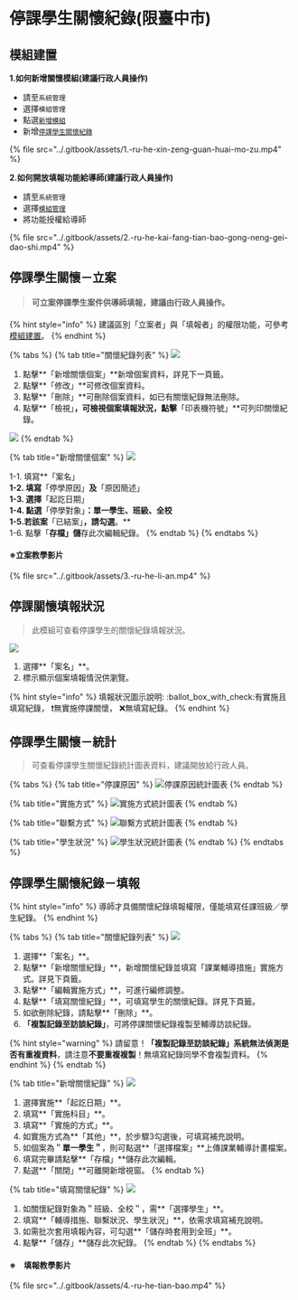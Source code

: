 # 停課學生關懷紀錄(限臺中市)

## 模組建置

**1.如何新增關懷模組(建議行政人員操作)**

* 請至`系統管理`
* 選擇`模組管理`
* 點選[`新增模組`](../xi-guan-li-mo/module.md#xin-zeng-mo-zu)
* 新增[`停課學生關懷紀錄`](ting-ke-xue-sheng-guan-huai-ji-lu.md#ting-ke-xue-sheng-guan-huai-li-an)

{% file src="../.gitbook/assets/1.-ru-he-xin-zeng-guan-huai-mo-zu.mp4" %}

**2.如何開放填報功能給導師(建議行政人員操作)**

* 請至`系統管理`
* 選擇[`模組管理`](../xi-guan-li-mo/module.md#mo-zu-guan-li)
* 將功能授權給導師

{% file src="../.gitbook/assets/2.-ru-he-kai-fang-tian-bao-gong-neng-gei-dao-shi.mp4" %}

## 停課學生關懷－立案

> #### 可立案停課學生案件供導師填報，建議由行政人員操作。

{% hint style="info" %}
建議區別「立案者」與「填報者」的權限功能，可參考[模組建置](ting-ke-xue-sheng-guan-huai-ji-lu.md#mo-zu-jian-zhi)。
{% endhint %}

{% tabs %}
{% tab title="關懷紀錄列表" %}
![](../.gitbook/assets/suspend-class-care-case.png)

1. 點擊**「新增關懷個案」**新增個案資料，詳見下一頁籤。
2. 點擊**「修改」**可修改個案資料。
3. 點擊**「刪除」**可刪除個案資料，如已有關懷紀錄無法刪除。
4. 點擊**「檢視」**，可檢視個案填報狀況，點擊**「印表機符號」**可列印關懷紀錄。

![](../.gitbook/assets/suspend-class-care-case3.png)
{% endtab %}

{% tab title="新增關懷個案" %}
![](../.gitbook/assets/suspend-class-care-case2.png)

1-1. 填寫**「案名」**\
1-2. 填寫**「停學原因」**及**「原因簡述」**\
1-3. 選擇**「起訖日期」**\
1-4. 點選**「停學對象」**：單一學生、班級、全校\
1-5.若該案**「已結案」**，請勾選**。**\
1-6. 點擊「**存檔」儲**存此次編輯紀錄。
{% endtab %}
{% endtabs %}

#### ※立案教學影片

{% file src="../.gitbook/assets/3.-ru-he-li-an.mp4" %}

## 停課關懷填報狀況

> 此模組可查看停課學生的關懷紀錄填報狀況。

![](../.gitbook/assets/suspend-class-check-record.png)

1. 選擇**「案名」**。
2. 標示顯示個案填報情況供瀏覽。

{% hint style="info" %}
填報狀況圖示說明: :ballot\_box\_with\_check:有實施且填寫紀錄， :exclamation:無實施停課關懷， :x:無填寫紀錄。
{% endhint %}

## 停課學生關懷－統計

> 可查看停課學生關懷紀錄統計圖表資料，建議開放給行政人員。

{% tabs %}
{% tab title="停課原因" %}
![停課原因統計圖表](../.gitbook/assets/suspend-class-care-statistic1.png)
{% endtab %}

{% tab title="實施方式" %}
![實施方式統計圖表](../.gitbook/assets/suspend-class-care-statistic2.png)
{% endtab %}

{% tab title="聯繫方式" %}
![聯繫方式統計圖表](../.gitbook/assets/suspend-class-care-statistic3.png)
{% endtab %}

{% tab title="學生狀況" %}
![學生狀況統計圖表](../.gitbook/assets/suspend-class-care-statistic4.png)
{% endtab %}
{% endtabs %}

## 停課學生關懷紀錄－填報

{% hint style="info" %}
導師才具備關懷紀錄填報權限，僅能填寫任課班級／學生紀錄。
{% endhint %}

{% tabs %}
{% tab title="關懷紀錄列表" %}
![](../.gitbook/assets/suspend-class-care-plan1.png)

1. 選擇**「案名」**。
2. 點擊**「新增關懷紀錄」**，新增關懷紀錄並填寫「課業輔導措施」實施方式。詳見下頁籤。
3. 點擊**「編輯實施方式」**，可進行編修調整。
4. 點擊**「填寫關懷紀錄」**，可填寫學生的關懷紀錄。詳見下頁籤。
5. 如欲刪除紀錄，請點擊**「刪除」**。
6. **「複製記錄至訪談紀錄」**，可將停課關懷紀錄複製至輔導訪談紀錄。

{% hint style="warning" %}
請留意！**「複製記錄至訪談紀錄」**系統**無法偵測是否有重複資料**，請注意**不要重複複製**！無填寫紀錄同學不會複製資料。
{% endhint %}
{% endtab %}

{% tab title="新增關懷紀錄" %}
![](../.gitbook/assets/輔導處\_停課學生關懷紀錄\_新增.png)

1. 選擇實施**「起訖日期」**。
2. 填寫**「實施科目」**。
3. 填寫**「實施的方式」**。                                                                                                   　　　　
4. 如實施方式為**「其他」**，於步驟3勾選後，可填寫補充說明。　　　　　　　　　　　　　　　　　　　　　　　
5. 如個案為＂**單一學生＂**，則可點選**「選擇檔案」**上傳課業輔導計畫檔案。
6. 填寫完畢請點擊**「存檔」**儲存此次編輯。
7. 點選**「關閉」**可離開新增視窗。
{% endtab %}

{% tab title="填寫關懷紀錄" %}
![](../.gitbook/assets/suspend-class-care-plan3.png)

1. 如關懷紀錄對象為＂班級、全校＂，需**「選擇學生」**。
2. 填寫**「輔導措施、聯繫狀況、學生狀況」**，依需求填寫補充說明。
3. 如需批次套用填報內容，可勾選**「儲存時套用到全班」**。
4. 點擊**「儲存」**儲存此次紀錄。
{% endtab %}
{% endtabs %}

#### ※　填報教學影片

{% file src="../.gitbook/assets/4.-ru-he-tian-bao.mp4" %}
